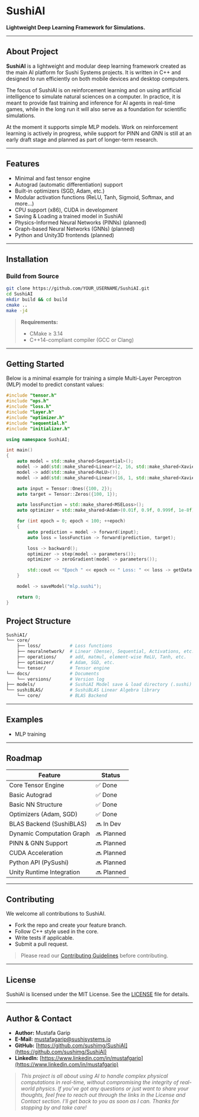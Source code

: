 # SushiAI

**Lightweight Deep Learning Framework for Simulations.**

---

## About Project

**SushiAI** is a lightweight and modular deep learning framework created as the main AI platform for Sushi Systems projects. It is written in C++ and designed to run efficiently on both mobile devices and desktop computers.

The focus of SushiAI is on reinforcement learning and on using artificial intelligence to simulate natural sciences on a computer. In practice, it is meant to provide fast training and inference for AI agents in real-time games, while in the long run it will also serve as a foundation for scientific simulations.

At the moment it supports simple MLP models. Work on reinforcement learning is actively in progress, while support for PINN and GNN is still at an early draft stage and planned as part of longer-term research.

---

## Features

- Minimal and fast tensor engine
- Autograd (automatic differentiation) support
- Built-in optimizers (SGD, Adam, etc.)
- Modular activation functions (ReLU, Tanh, Sigmoid, Softmax, and more...)
- CPU support (x86), CUDA in development
- Saving & Loading a trained model in SushiAI
- Physics-Informed Neural Networks (PINNs) (planned)
- Graph-based Neural Networks (GNNs) (planned)
- Python and Unity3D frontends (planned)

---

## Installation

### Build from Source

```bash
git clone https://github.com/YOUR_USERNAME/SushiAI.git
cd SushiAI
mkdir build && cd build
cmake ..
make -j4
```

> **Requirements:**
> - CMake ≥ 3.14
> - C++14-compliant compiler (GCC or Clang)

---

## Getting Started

Below is a minimal example for training a simple Multi-Layer Perceptron (MLP) model to predict constant values:

```cpp
#include "tensor.h"
#include "ops.h"
#include "loss.h"
#include "layer.h"
#include "optimizer.h"
#include "sequential.h"
#include "initializer.h"

using namespace SushiAI;

int main() 
{
    auto model = std::make_shared<Sequential>();
    model -> add(std::make_shared<Linear>(2, 16, std::make_shared<XavierUniform>(), std::make_shared<XavierUniform>()));
    model -> add(std::make_shared<ReLU>());
    model -> add(std::make_shared<Linear>(16, 1, std::make_shared<XavierUniform>(), std::make_shared<XavierUniform>()));

    auto input = Tensor::Ones({100, 2});
    auto target = Tensor::Zeros({100, 1});

    auto lossFunction = std::make_shared<MSELoss>();
    auto optimizer = std::make_shared<Adam>(0.01f, 0.9f, 0.999f, 1e-8f);

    for (int epoch = 0; epoch < 100; ++epoch)
    {
        auto prediction = model -> forward(input);
        auto loss = lossFunction -> forward(prediction, target);

        loss -> backward();
        optimizer -> step(model -> parameters());
        optimizer -> zeroGradient(model -> parameters());

        std::cout << "Epoch " << epoch << " Loss: " << loss -> getData()[0] << std::endl;
    }

    model -> saveModel("mlp.sushi");

    return 0;
}
```

## Project Structure

```bash
SushiAI/
└── core/ 
    ├── loss/           # Loss functions
    ├── neuralnetwork/  # Linear (Dense), Sequential, Activations, etc.
    ├── operations/     # add, matmul, element-wise ReLU, Tanh, etc.
    ├── optimizer/      # Adam, SGD, etc.
    └── tensor/         # Tensor engine
└── docs/               # Documents
    └── versions/       # Version log
├── models/             # SushiAI Model save & load directory (.sushi)
└── sushiBLAS/          # SushiBLAS Linear Algebra library
    └── core/           # BLAS Backend
```

---

## Examples

- MLP training

---

## Roadmap

| Feature                   | Status     |
| ------------------------- | ---------- |
| Core Tensor Engine        | ✅ Done    |
| Basic Autograd            | ✅ Done    |
| Basic NN Structure        | ✅ Done    |
| Optimizers (Adam, SGD)    | ✅ Done    |
| BLAS Backend (SushiBLAS)  | 🔜 In Dev  |
| Dynamic Computation Graph | 🔜 Planned |
| PINN & GNN Support        | 🔜 Planned |
| CUDA Acceleration         | 🔜 Planned |
| Python API (PySushi)      | 🔜 Planned |
| Unity Runtime Integration | 🔜 Planned |

---

## Contributing

We welcome all contributions to SushiAI.

- Fork the repo and create your feature branch.
- Follow C++ style used in the core.
- Write tests if applicable.
- Submit a pull request.

> Please read our [Contributing Guidelines](CONTRIBUTING.md) before contributing.

---

## License

SushiAI is licensed under the MIT License. See the [LICENSE](LICENSE) file for details.

---

## Author & Contact

* **Author:** Mustafa Garip
* **E-Mail:** [mustafagarip@sushisystems.io](mailto:mustafagarip@sushisystems.io)
* **GitHub:** [https://github.com/sushimg/SushiAI](https://github.com/sushimg/SushiAI)
* **LinkedIn:** [https://www.linkedin.com/in/mustafgarip](https://www.linkedin.com/in/mustafgarip)

>*This project is all about using AI to handle complex physical computations in real-time, without compromising the integrity of real-world physics.*
>*If you’ve got any questions or just want to share your thoughts, feel free to reach out through the links in the License and Contact section. I’ll get back to you as soon as I can. Thanks for stopping by and take care!*

